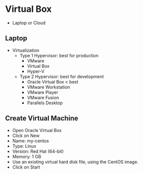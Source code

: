 # Virtual Box

- Laptop or Cloud

## Laptop

- Virtualization
  - Type 1 Hypervisor: best for production
    - VMware
    - Virtual Box
    - Hyper-V
  - Type 2 Hypervisor: best for development
    - Oracle Virtual Box < best
    - VMware Workstation
    - VMware Player
    - VMware Fusion
    - Parallels Desktop

## Create Virtual Machine

- Open Oracle Virtual Box
- Click on New
- Name: my-centos
- Type: Linux
- Version: Red Hat (64-bit)
- Memory: 1 GB
- Use an existing virtual hard disk file, using the CentOS image.
- Click on Start
